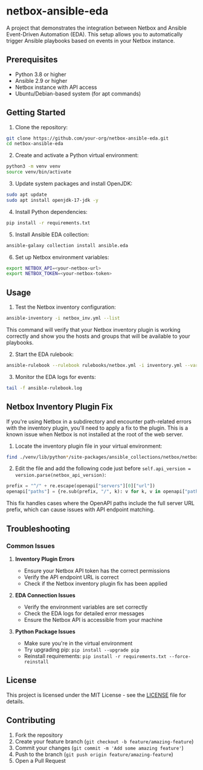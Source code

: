 # netbox-ansible-eda

A project that demonstrates the integration between Netbox and Ansible Event-Driven Automation (EDA). This setup allows you to automatically trigger Ansible playbooks based on events in your Netbox instance.

## Prerequisites

- Python 3.8 or higher
- Ansible 2.9 or higher
- Netbox instance with API access
- Ubuntu/Debian-based system (for apt commands)

## Getting Started

1. Clone the repository:
```bash
git clone https://github.com/your-org/netbox-ansible-eda.git
cd netbox-ansible-eda
```

2. Create and activate a Python virtual environment:
```bash
python3 -m venv venv
source venv/bin/activate
```

3. Update system packages and install OpenJDK:
```bash
sudo apt update
sudo apt install openjdk-17-jdk -y
```

4. Install Python dependencies:
```bash
pip install -r requirements.txt
```

5. Install Ansible EDA collection:
```bash
ansible-galaxy collection install ansible.eda
```

6. Set up Netbox environment variables:
```bash
export NETBOX_API=<your-netbox-url>
export NETBOX_TOKEN=<your-netbox-token>
```

## Usage

1. Test the Netbox inventory configuration:
```bash
ansible-inventory -i netbox_inv.yml --list
```
This command will verify that your Netbox inventory plugin is working correctly and show you the hosts and groups that will be available to your playbooks.

2. Start the EDA rulebook:
```bash
ansible-rulebook --rulebook rulebooks/netbox.yml -i inventory.yml --vars env.yml
```

3. Monitor the EDA logs for events:
```bash
tail -f ansible-rulebook.log
```

## Netbox Inventory Plugin Fix
If you're using Netbox in a subdirectory and encounter path-related errors with the inventory plugin, you'll need to apply a fix to the plugin. This is a known issue when Netbox is not installed at the root of the web server.

1. Locate the inventory plugin file in your virtual environment:
```bash
find ./venv/lib/python*/site-packages/ansible_collections/netbox/netbox/plugins/inventory/ -name "nb_inventory.py"
```

2. Edit the file and add the following code just before `self.api_version = version.parse(netbox_api_version)`:
```python
prefix = "^/" + re.escape(openapi["servers"][0]["url"])
openapi["paths"] = {re.sub(prefix, "/", k): v for k, v in openapi["paths"].items()}
```

This fix handles cases where the OpenAPI paths include the full server URL prefix, which can cause issues with API endpoint matching.

## Troubleshooting

### Common Issues

1. **Inventory Plugin Errors**
   - Ensure your Netbox API token has the correct permissions
   - Verify the API endpoint URL is correct
   - Check if the Netbox inventory plugin fix has been applied

2. **EDA Connection Issues**
   - Verify the environment variables are set correctly
   - Check the EDA logs for detailed error messages
   - Ensure the Netbox API is accessible from your machine

3. **Python Package Issues**
   - Make sure you're in the virtual environment
   - Try upgrading pip: `pip install --upgrade pip`
   - Reinstall requirements: `pip install -r requirements.txt --force-reinstall`

## License

This project is licensed under the MIT License - see the [LICENSE](LICENSE) file for details.

## Contributing

1. Fork the repository
2. Create your feature branch (`git checkout -b feature/amazing-feature`)
3. Commit your changes (`git commit -m 'Add some amazing feature'`)
4. Push to the branch (`git push origin feature/amazing-feature`)
5. Open a Pull Request